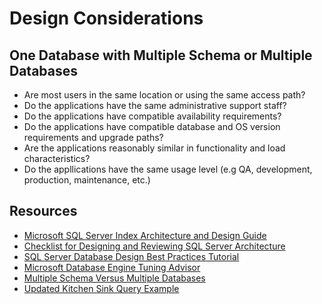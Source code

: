 # Design Considerations #

## One Database with Multiple Schema or Multiple Databases ##

- Are most users in the same location or using the same access path?
- Do the applications have the same administrative support staff?
- Do the applications have compatible availability requirements?
- Do the applications have compatible database and OS version requirements and upgrade paths?
- Are the applications reasonably similar in functionality and load characteristics?
- Do the appllications have the same usage level (e.g QA, development, production, maintenance, etc.)

## Resources ##

- [Microsoft SQL Server Index Architecture and Design Guide](https://docs.microsoft.com/en-us/sql/relational-databases/sql-server-index-design-guide?view=sql-server-ver15)
- [Checklist for Designing and Reviewing SQL Server Architecture](https://www.mssqltips.com/sqlservertip/3166/dbas-checklist-for-designing-and-reviewing-sql-server-system-architectures/)
- [SQL Server Database Design Best Practices Tutorial](https://www.mssqltips.com/sqlservertutorial/2900/sql-server-database-design-best-practices-tutorial/)
- [Microsoft Database Engine Tuning Advisor](https://docs.microsoft.com/en-us/sql/relational-databases/performance/database-engine-tuning-advisor?view=sql-server-ver15)
- [Multiple Schema Versus Multiple Databases](https://www.oreilly.com/library/view/oracle-distributed-systems/1565924320/ch01s04.html)
- [Updated Kitchen Sink Query Example](https://www.sentryone.com/blog/aaronbertrand/backtobasics-updated-kitchen-sink-example)
